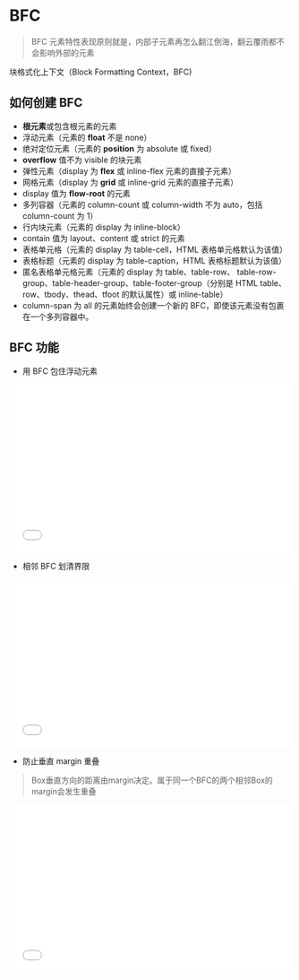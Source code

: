 # BFC

> BFC 元素特性表现原则就是，内部子元素再怎么翻江倒海，翻云覆雨都不会影响外部的元素

块格式化上下文（Block Formatting Context，BFC)

## 如何创建 BFC

- **根元素**或包含根元素的元素
- 浮动元素（元素的 **float** 不是 none）
- 绝对定位元素（元素的 **position** 为 absolute 或 fixed）
- **overflow** 值不为 visible 的块元素
- 弹性元素（display 为 **flex** 或 inline-flex 元素的直接子元素）
- 网格元素（display 为 **grid** 或 inline-grid 元素的直接子元素）
- display 值为 **flow-root** 的元素
- 多列容器（元素的 column-count 或 column-width 不为 auto，包括 column-count 为 1）
- 行内块元素（元素的 display 为 inline-block）
- contain 值为 layout、content 或 strict 的元素
- 表格单元格（元素的 display 为 table-cell，HTML 表格单元格默认为该值）
- 表格标题（元素的 display 为 table-caption，HTML 表格标题默认为该值）
- 匿名表格单元格元素（元素的 display 为 table、table-row、 table-row-group、table-header-group、table-footer-group（分别是 HTML table、row、tbody、thead、tfoot 的默认属性）或 inline-table）
- column-span 为 all 的元素始终会创建一个新的 BFC，即使该元素没有包裹在一个多列容器中。

## BFC 功能

- 用 BFC 包住浮动元素

<iframe width="100%" height="300" src="//jsfiddle.net/takkiTang/e56mro1g/8/embedded/result,html,css/" allowfullscreen="allowfullscreen" allowpaymentrequest frameborder="0"></iframe>

- 相邻 BFC 划清界限

<iframe width="100%" height="300" src="//jsfiddle.net/takkiTang/e56mro1g/19/embedded/result,html,css/" allowfullscreen="allowfullscreen" allowpaymentrequest frameborder="0"></iframe>

- 防止垂直 margin 重叠

> Box垂直方向的距离由margin决定。属于同一个BFC的两个相邻Box的margin会发生重叠

<iframe width="100%" height="300" src="//jsfiddle.net/takki/sm0n27h6/6/embedded/result,html,css/" allowfullscreen="allowfullscreen" allowpaymentrequest frameborder="0"></iframe>